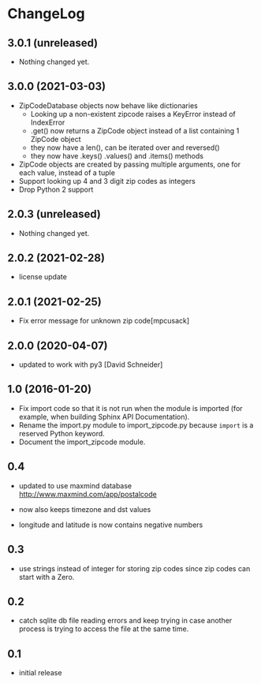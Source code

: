 ChangeLog
=========

3.0.1 (unreleased)
------------------

- Nothing changed yet.


3.0.0 (2021-03-03)
------------------

- ZipCodeDatabase objects now behave like dictionaries
  - Looking up a non-existent zipcode raises a KeyError instead of IndexError
  - .get() now returns a ZipCode object instead of a list containing 1 ZipCode object
  - they now have a len(), can be iterated over and reversed()
  - they now have .keys() .values() and .items() methods
- ZipCode objects are created by passing multiple arguments, one for
  each value, instead of a tuple
- Support looking up 4 and 3 digit zip codes as integers
- Drop Python 2 support

2.0.3 (unreleased)
------------------

- Nothing changed yet.


2.0.2 (2021-02-28)
------------------

- license update


2.0.1 (2021-02-25)
------------------

- Fix error message for unknown zip code[mpcusack]


2.0.0 (2020-04-07)
------------------

- updated to work with py3
  [David Schneider]

1.0 (2016-01-20)
----------------

* Fix import code so that it is not run when the module is imported (for
  example, when building Sphinx API Documentation).
* Rename the import.py module to import_zipcode.py because `import` is a
  reserved Python keyword.
* Document the import_zipcode module.

0.4
---

* updated to use maxmind database http://www.maxmind.com/app/postalcode

* now also keeps timezone and dst values

* longitude and latitude is now contains negative numbers


0.3
---

* use strings instead of integer for storing zip codes since zip codes can start
  with a Zero.


0.2
---

* catch sqlite db file reading errors and keep trying in case
  another process is trying to access the file at the same time.


0.1
---

* initial release
